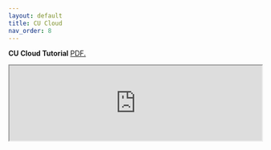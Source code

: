 ```yaml
---
layout: default
title: CU Cloud
nav_order: 8
---
```


**CU Cloud Tutorial**
<a href="https://luciajayne.github.io/obp-librec-main/content/tutorials/OpenStack_VNC.pdf" target="_blank">PDF.</a>

<iframe src="https://luciajayne.github.io/obp-librec-main/content/tutorials/OpenStack_VNC.pdf" width="100% height=100%">
</iframe>
